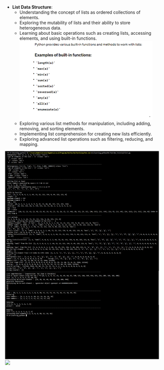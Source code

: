 - **List Data Structure**: 
  - Understanding the concept of lists as ordered collections of elements.
  - Exploring the mutability of lists and their ability to store heterogeneous data.
  - Learning about basic operations such as creating lists, accessing elements, and using built-in functions.
  ![](1.png)
  - Exploring various list methods for manipulation, including adding, removing, and sorting elements.
  - Implementing list comprehension for creating new lists efficiently.
  - Exploring advanced list operations such as filtering, reducing, and mapping.


 ![](Untitled.png)
![](code.png)
